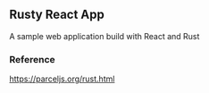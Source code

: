 ## Rusty React App
A sample web application build with React and Rust

### Reference
https://parceljs.org/rust.html
